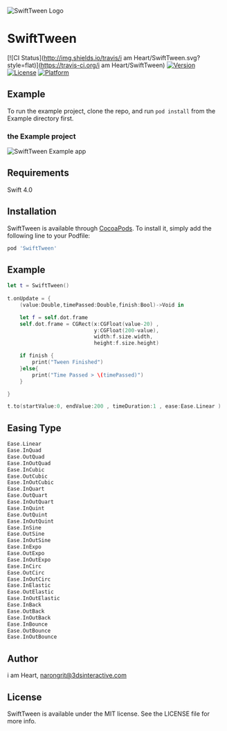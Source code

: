 ![SwiftTween Logo](https://github.com/heart/SwiftTween/blob/master/images/logo.png?raw=true)



# SwiftTween

[![CI Status](http://img.shields.io/travis/i am Heart/SwiftTween.svg?style=flat)](https://travis-ci.org/i am Heart/SwiftTween)
[![Version](https://img.shields.io/cocoapods/v/SwiftTween.svg?style=flat)](http://cocoapods.org/pods/SwiftTween)
[![License](https://img.shields.io/cocoapods/l/SwiftTween.svg?style=flat)](http://cocoapods.org/pods/SwiftTween)
[![Platform](https://img.shields.io/cocoapods/p/SwiftTween.svg?style=flat)](http://cocoapods.org/pods/SwiftTween)

## Example

To run the example project, clone the repo, and run `pod install` from the Example directory first.

### the Example project
![SwiftTween Example app](https://github.com/heart/SwiftTween/blob/master/images/example_app.png?raw=true)


## Requirements
Swift 4.0


## Installation

SwiftTween is available through [CocoaPods](http://cocoapods.org). To install
it, simply add the following line to your Podfile:

```ruby
pod 'SwiftTween'
```

## Example
```swift
let t = SwiftTween()
        
t.onUpdate = {
    (value:Double,timePassed:Double,finish:Bool)->Void in

    let f = self.dot.frame
    self.dot.frame = CGRect(x:CGFloat(value-20) ,
                            y:CGFloat(200-value),
                            width:f.size.width,
                            height:f.size.height)

    if finish {
    	print("Tween Finished")
    }else{
    	print("Time Passed > \(timePassed)")
    }

}

t.to(startValue:0, endValue:200 , timeDuration:1 , ease:Ease.Linear )
```

## Easing Type
```swift
Ease.Linear
Ease.InQuad
Ease.OutQuad
Ease.InOutQuad
Ease.InCubic
Ease.OutCubic
Ease.InOutCubic
Ease.InQuart
Ease.OutQuart
Ease.InOutQuart
Ease.InQuint
Ease.OutQuint
Ease.InOutQuint
Ease.InSine
Ease.OutSine
Ease.InOutSine
Ease.InExpo
Ease.OutExpo
Ease.InOutExpo
Ease.InCirc
Ease.OutCirc
Ease.InOutCirc
Ease.InElastic
Ease.OutElastic
Ease.InOutElastic
Ease.InBack
Ease.OutBack
Ease.InOutBack
Ease.InBounce
Ease.OutBounce
Ease.InOutBounce
```


## Author

i am Heart, narongrit@3dsinteractive.com

## License

SwiftTween is available under the MIT license. See the LICENSE file for more info.
